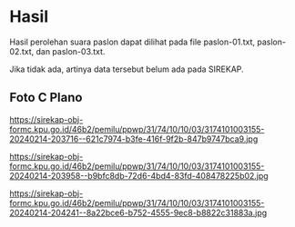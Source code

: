 # Hasil

Hasil perolehan suara paslon dapat dilihat pada file paslon-01.txt, paslon-02.txt, dan paslon-03.txt.

Jika tidak ada, artinya data tersebut belum ada pada SIREKAP.

## Foto C Plano

https://sirekap-obj-formc.kpu.go.id/46b2/pemilu/ppwp/31/74/10/10/03/3174101003155-20240214-203716--621c7974-b3fe-416f-9f2b-847b9747bca9.jpg

https://sirekap-obj-formc.kpu.go.id/46b2/pemilu/ppwp/31/74/10/10/03/3174101003155-20240214-203958--b9bfc8db-72d6-4bd4-83fd-408478225b02.jpg

https://sirekap-obj-formc.kpu.go.id/46b2/pemilu/ppwp/31/74/10/10/03/3174101003155-20240214-204241--8a22bce6-b752-4555-9ec8-b8822c31883a.jpg
